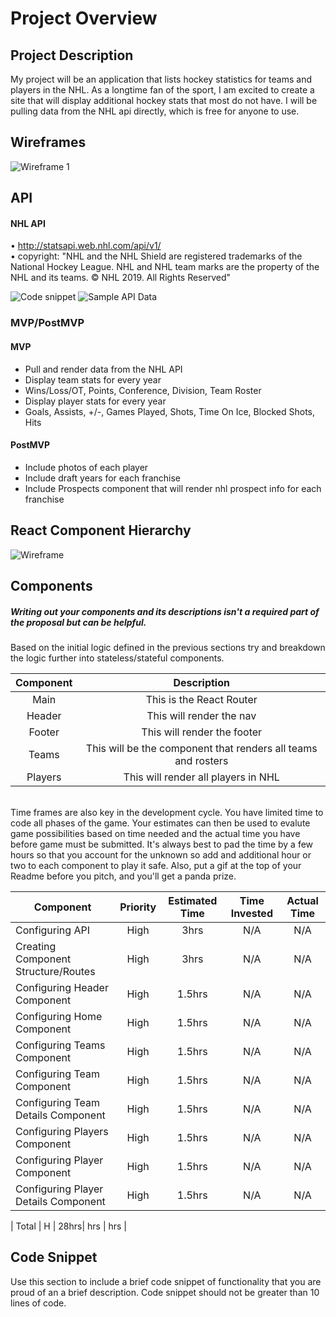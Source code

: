 # Project Overview


## Project Description
My project will be an application that lists hockey statistics for teams and players in the NHL. As a longtime fan of the sport, I am excited to create a site that will display additional hockey stats that most do not have. I will be pulling data from the NHL api directly, which is free for anyone to use.

## Wireframes
![Wireframe 1](https://res.cloudinary.com/darrin-im/image/upload/v1566582346/Project-2-wireframe_qfraqp.jpg)

## API
#### NHL API
• http://statsapi.web.nhl.com/api/v1/
<br/>
• copyright: "NHL and the NHL Shield are registered trademarks of the National Hockey League. NHL and NHL team marks are the property of the NHL and its teams. © NHL 2019. All Rights Reserved"


![Code snippet]()
![Sample API Data]()


### MVP/PostMVP
#### MVP
- Pull and render data from the NHL API
- Display team stats for every year
- Wins/Loss/OT, Points, Conference, Division, Team Roster
- Display player stats for every year
- Goals, Assists, +/-, Games Played, Shots, Time On Ice, Blocked Shots, Hits

#### PostMVP
- Include photos of each player
- Include draft years for each franchise
- Include Prospects component that will render nhl prospect info for each franchise


## React Component Hierarchy
![Wireframe](https://res.cloudinary.com/darrin-im/image/upload/v1566586269/Project-2-React-Architecture_sxu3jc.jpg)

## Components
##### Writing out your components and its descriptions isn't a required part of the proposal but can be helpful.

Based on the initial logic defined in the previous sections try and breakdown the logic further into stateless/stateful components.<br/>

| Component | Description |
| :---: | :---: |  
| Main | This is the React Router |
| Header | This will render the nav |
| Footer | This will render the footer |
| Teams | This will be the component that renders all teams and rosters |
| Players | This will render all players in NHL |



<br/>
Time frames are also key in the development cycle.  You have limited time to code all phases of the game.  Your estimates can then be used to evalute game possibilities based on time needed and the actual time you have before game must be submitted. It's always best to pad the time by a few hours so that you account for the unknown so add and additional hour or two to each component to play it safe. Also, put a gif at the top of your Readme before you pitch, and you'll get a panda prize.

| Component | Priority | Estimated Time | Time Invested | Actual Time |
| --- | :---: |  :---: | :---: | :---: |
| Configuring API | High | 3hrs| N/A | N/A |
| Creating Component Structure/Routes | High | 3hrs| N/A | N/A |
| Configuring Header Component | High | 1.5hrs| N/A | N/A |
| Configuring Home Component | High | 1.5hrs| N/A | N/A |
| Configuring Teams Component | High | 1.5hrs| N/A | N/A |
| Configuring Team Component | High | 1.5hrs| N/A | N/A |
| Configuring Team Details Component | High | 1.5hrs| N/A | N/A |
| Configuring Players Component | High | 1.5hrs| N/A | N/A |
| Configuring Player Component | High | 1.5hrs| N/A | N/A |
| Configuring Player Details Component | High | 1.5hrs| N/A | N/A |

| Total | H | 28hrs| hrs | hrs |

## Code Snippet

Use this section to include a brief code snippet of functionality that you are proud of an a brief description.  Code snippet should not be greater than 10 lines of code.
